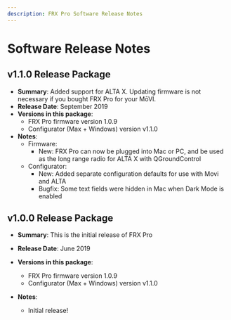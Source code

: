 ```yaml
---
description: FRX Pro Software Release Notes
---
```


# Software Release Notes

## 

## v1.1.0 Release Package

* **Summary**: Added support for ALTA X. Updating firmware is not necessary if you bought FRX Pro for your MōVI.
* **Release Date**: September 2019
* **Versions in this package**: 
  * FRX Pro firmware version 1.0.9
  * Configurator \(Max + Windows\) version v1.1.0
* **Notes**:
  * Firmware:
    * New: FRX Pro can now be plugged into Mac or PC, and be used as the long range radio for ALTA X with QGroundControl
  * Configurator:
    * New: Added separate configuration defaults for use with Movi and ALTA
    * Bugfix: Some text fields were hidden in Mac when Dark Mode is enabled



## v1.0.0 Release Package

* **Summary**: This is the initial release of FRX Pro
* **Release Date**: June 2019
* **Versions in this package**: 
  * FRX Pro firmware version 1.0.9
  * Configurator \(Max + Windows\) version v1.1.0
* **Notes**:

  * Initial release!







